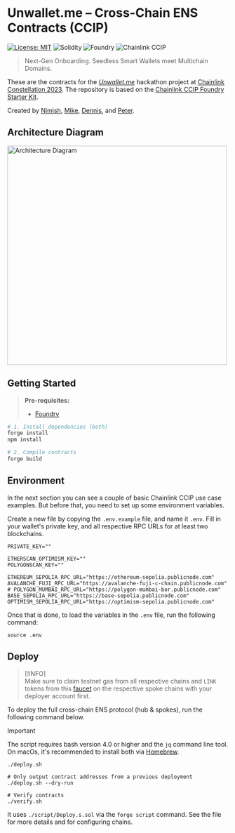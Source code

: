 # Unwallet.me – Cross-Chain ENS Contracts (CCIP)

[![License: MIT](https://img.shields.io/badge/License-MIT-yellow.svg)](https://opensource.org/licenses/MIT)
![Solidity](https://img.shields.io/badge/Solidity-purple)
![Foundry](https://img.shields.io/badge/Foundry-gray)
![Chainlink CCIP](https://img.shields.io/badge/Chainlink_CCIP-blue)

> Next-Gen Onboarding. Seedless Smart Wallets meet Multichain Domains.

These are the contracts for the _[Unwallet.me](https://unwallet.me/)_ hackathon project at [Chainlink Constellation 2023](https://chain.link/hackathon). The repository is based on the [Chainlink CCIP Foundry Starter Kit](https://github.com/smartcontractkit/ccip-starter-kit-foundry).

Created by [Nimish](https://github.com/realnimish), [Mike](https://twitter.com/mike1third), [Dennis](https://zoma.dev), and [Peter](https://dribbble.com/goroh).

## Architecture Diagram

<img src="https://cdn.discordapp.com/attachments/1182275401817526403/1182377339385028730/image.png?ex=658479b5&is=657204b5&hm=f95cdd5d0cafb6f58dc6d488e355591abb885a3b73b858b1f797858b971bde6b&" width="500px" height="500px" alt="Architecture Diagram" />

## Getting Started

> **Pre-requisites:**
>
> - [Foundry](https://book.getfoundry.sh/getting-started/installation)

```bash
# 1. Install dependencies (both)
forge install
npm install

# 2. Compile contracts
forge build
```

## Environment

In the next section you can see a couple of basic Chainlink CCIP use case examples. But before that, you need to set up some environment variables.

Create a new file by copying the `.env.example` file, and name it `.env`. Fill in your wallet's private key, and all respective RPC URLs for at least two blockchains.

```shell
PRIVATE_KEY=""

ETHERSCAN_OPTIMISM_KEY=""
POLYGONSCAN_KEY=""

ETHEREUM_SEPOLIA_RPC_URL="https://ethereum-sepolia.publicnode.com"
AVALANCHE_FUJI_RPC_URL="https://avalanche-fuji-c-chain.publicnode.com"
# POLYGON_MUMBAI_RPC_URL="https://polygon-mumbai-bor.publicnode.com"
BASE_SEPOLIA_RPC_URL="https://base-sepolia.publicnode.com"
OPTIMISM_SEPOLIA_RPC_URL="https://optimism-sepolia.publicnode.com"
```

Once that is done, to load the variables in the `.env` file, run the following command:

```shell
source .env
```

## Deploy

> [!INFO]  
> Make sure to claim testnet gas from all respective chains and `LINK` tokens from this [faucet](https://docs.chain.link/resources/acquire-link?parent=ccip) on the respective spoke chains with your deployer account first.

To deploy the full cross-chain ENS protocol (hub & spokes), run the following command below.

> [!IMPORTANT]  
> The script requires bash version 4.0 or higher and the `jq` command line tool. On macOs, it's recommended to install both via [Homebrew](https://brew.sh/).

```shell
./deploy.sh

# Only output contract addresses from a previous deployment
./deploy.sh --dry-run

# Verify contracts
./verify.sh
```

It uses `./script/Deploy.s.sol` via the `forge script` command. See the file for more details and for configuring chains.
